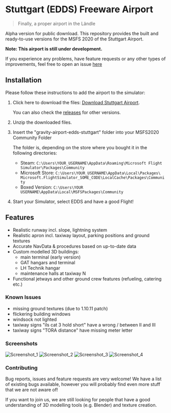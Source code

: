 # Stuttgart (EDDS) Freeware Airport
> Finally, a proper airport in the Ländle

Alpha version for public download. 
This repository provides the built and ready-to-use versions for the MSFS 2020 of the Stuttgart Airport.

**Note: This airport is still under development.** 

If you experience any problems, have feature requests or any other types of improvements, feel free to open an issue [here](https://github.com/gravity-EDDS/EDDS-freeware-releases/issues/new/choose)

## Installation
Please follow these instructions to add the airport to the simulator:
1. Click here to download the files: [Download Stuttgart Airport](https://github.com/gravity-EDDS/EDDS-freeware-releases/releases/download/0.3/gravity-airport-edds-stuttgart.zip).

   You can also check the [releases](https://github.com/gravity-EDDS/EDDS-freeware-releases/releases) for other versions.
2. Unzip the downloaded files.
3. Insert the "gravity-airport-edds-stuttgart" folder into your MSFS2020 Community Folder

   The folder is, depending on the store where you bought it in the following directories:
   * Steam: `C:\Users\YOUR_USERNAME\AppData\Roaming\Microsoft Flight Simulator\Packages\Community`
   * Microsoft Store: `C:\Users\YOUR_USERNAME\AppData\Local\Packages\ Microsoft.FlightSimulator_SOME_CODE\LocalCache\Packages\Community`
   * Boxed Version: `C:\Users\YOUR USERNAME\AppData\Local\MSFSPackages\Community` 
   
4. Start your Simulator, select EDDS and have a good Flight!

## Features
- Realistic runway incl. slope, lightning system
- Realistic apron incl. taxiway layout, parking positions and ground textures
- Accurate NavData & procedures based on up-to-date data
- Custom modelled 3D buildings:
  - main terminal (early version)
  - GAT hangars and terminal
  - LH Technik hangar
  - maintenance halls at taxiway N
- Functional jetways and other ground crew features (refueling, catering etc.)

### Known Issues
- missing ground textures (due to 1.10.11 patch)
- flickering building windows
- windsock not lighted
- taxiway signs "ils cat 3 hold short" have a wrong / between II and III
- taxiway signs "TORA distance" have missing meter letter

### Screenshots
![Screenshot_1](https://media.discordapp.net/attachments/756583390911660225/776589500486123550/visitorterrace.png?width=1628&height=778)
![Screenshot_2](https://media.discordapp.net/attachments/756583390911660225/765691248366321664/5.jpg?width=1628&height=915)
![Screenshot_3](https://media.discordapp.net/attachments/756583390911660225/759829147412463656/Screenshot_4.jpg?width=1628&height=915)
![Screenshot_4](https://media.discordapp.net/attachments/756583390911660225/771497151233523772/EDDS02.png?width=1628&height=829)

### Contributing
Bug reports, issues and feature requests are very welcome!
We have a list of existing bugs available, however you will probably find even more stuff that we are not aware of!

If you want to join us, we are still looking for people that have a good understanding of 3D modelling tools (e.g. Blender) and texture creation.
